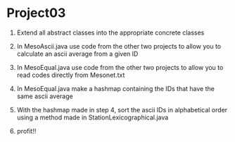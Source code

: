 # Project03
1. Extend all abstract classes into the appropriate concrete classes

2. In MesoAscii.java use code from the other two projects to allow you 
to calculate an ascii average from a given ID

3. In MesoEqual.java use code from the other two projects to allow you 
to read codes directly from Mesonet.txt

4. In MesoEqual.java make a hashmap containing the IDs that have the 
same ascii average

5. With the hashmap made in step 4, sort the ascii IDs in alphabetical 
order using a method made in StationLexicographical.java

6. profit!!

